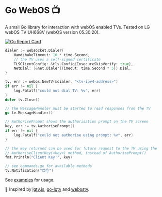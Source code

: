 # Go WebOS 📺

A small Go library for interaction with webOS enabled TVs. Tested on LG webOS TV UH668V (webOS version 05.30.20).

[![Go Report Card](https://goreportcard.com/badge/github.com/kaperys/go-webos)](https://goreportcard.com/report/github.com/kaperys/go-webos)

```go
dialer := websocket.Dialer{
    HandshakeTimeout: 10 * time.Second,
    // the TV uses a self-signed certificate
    TLSClientConfig: &tls.Config{InsecureSkipVerify: true},
    NetDial: (&net.Dialer{Timeout: time.Second * 5}).Dial,
}

tv, err := webos.NewTV(&dialer, "<tv-ipv4-address>")
if err != nil {
    log.Fatalf("could not dial TV: %v", err)
}
defer tv.Close()

// the MessageHandler must be started to read responses from the TV
go tv.MessageHandler()

// AuthorisePrompt shows the authorisation prompt on the TV screen
key, err := tv.AuthorisePrompt()
if err != nil {
    log.Fatalf("could not authorise using prompt: %v", err)
}

// the key returned can be used for future request to the TV using the 
// AuthoriseClientKey(<key>) method, instead of AuthorisePrompt()
fmt.Println("Client Key:", key)

// see commands.go for available methods
tv.Notification("📺👌")
```

See [examples](examples/) for usage.

🌟 Inspired by [lgtv.js](https://github.com/msloth/lgtv.js), [go-lgtv](https://github.com/dhickie/go-lgtv) and [webostv](https://github.com/snabb/webostv).

